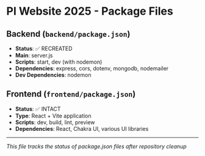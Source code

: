 # PI Website 2025 - Package Files

## Backend (`backend/package.json`)

- **Status**: ✅ RECREATED
- **Main**: server.js
- **Scripts**: start, dev (with nodemon)
- **Dependencies**: express, cors, dotenv, mongodb, nodemailer
- **Dev Dependencies**: nodemon

## Frontend (`frontend/package.json`)

- **Status**: ✅ INTACT
- **Type**: React + Vite application
- **Scripts**: dev, build, lint, preview
- **Dependencies**: React, Chakra UI, various UI libraries

---

_This file tracks the status of package.json files after repository cleanup_
